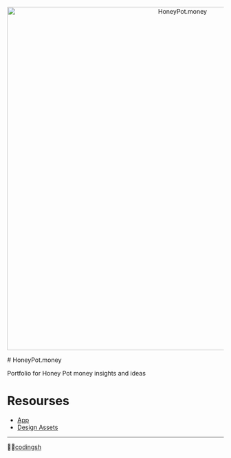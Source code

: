 <p align="center">
  <a href="https://solana.com">
    <img alt="HoneyPot.money" src="https://siasky.net/fALKFwsrMfHsVTH9zpihaD11RgWv8_1Hbbe9XB05PHw9mw"  width="800" />
  </a>
</p>
# HoneyPot.money

Portfolio for Honey Pot money insights and ideas

# Resourses 

- [App](/app)
- [Design Assets](/design)

----
👨‍🚀[codingsh](https://twitter.com/codingsh)